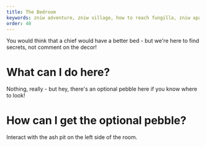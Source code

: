 ```yaml
---
title: The Bedroom
keywords: zniw adventure, zniw village, how to reach fungilla, zniw apartment puzzle, zniw apartment puzzles
order: 40
---
```


You would think that a chief would have a better bed - but we're here to find secrets, not comment on the decor!

# What can I do here?
Nothing, really - but hey, there's an optional pebble here if you know where to look!

# How can I get the optional pebble?
Interact with the ash pit on the left side of the room.